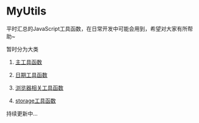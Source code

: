 # MyUtils
平时汇总的JavaScript工具函数，在日常开发中可能会用到，希望对大家有所帮助~

暂时分为大类
1. [主工具函数](https://github.com/XmanLin/MyUtils/blob/master/util/util.js)

2. [日期工具函数](https://github.com/XmanLin/MyUtils/blob/master/dateUtil/dateUtil.js)

3. [浏览器相关工具函数](https://github.com/XmanLin/MyUtils/blob/master/browser/browserUtil.js)

4. [storage工具函数](https://github.com/XmanLin/MyUtils/blob/master/storage/storageUtil.js)

持续更新中...